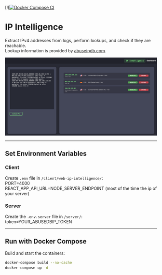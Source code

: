 [![[![Docker Compose CI](https://github.com/Teronisos/ip-intelligence/actions/workflows/docker-compose.yml/badge.svg)](https://github.com/Teronisos/ip-intelligence/actions/workflows/docker-compose.yml)

# IP Intelligence

Extract IPv4 addresses from logs, perform lookups, and check if they are reachable.  
Lookup information is provided by [abuseipdb.com](https://www.abuseipdb.com/).

![Screenshot](screen.png)

---

## Set Environment Variables

### Client

Create `.env` file in `/client/web-ip-intelligence/`:<br>
PORT=4000<br>
REACT_APP_API_URL=NODE_SERVER_ENDPOINT (most of the time the ip of your server)


### Server

Create the `.env.server` file in `/server/`:<br>
token=YOUR_ABUSEDBIP_TOKEN


---

## Run with Docker Compose

Build and start the containers:

```bash
docker-compose build --no-cache
docker-compose up -d
